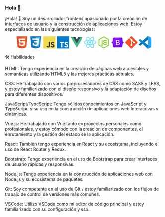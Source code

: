 ### Hola 👋


¡Hola! 👋
Soy un desarrollador frontend apasionado por la creación de interfaces de usuario y la construcción de aplicaciones web. Estoy especializado en las siguientes tecnologías:


<div align="center">
  <img src="https://raw.githubusercontent.com/devicons/devicon/master/icons/html5/html5-original.svg" alt="HTML5" width="40" height="40"/>
  <img src="https://raw.githubusercontent.com/devicons/devicon/master/icons/css3/css3-original.svg" alt="CSS3" width="40" height="40"/>
  <img src="https://raw.githubusercontent.com/devicons/devicon/master/icons/javascript/javascript-original.svg" alt="JavaScript" width="40" height="40"/>
  <img src="https://raw.githubusercontent.com/devicons/devicon/master/icons/typescript/typescript-original.svg" alt="TypeScript" width="40" height="40"/>
  <img src="https://raw.githubusercontent.com/devicons/devicon/master/icons/vuejs/vuejs-original.svg" alt="Vue.js" width="40" height="40"/>
  <img src="https://raw.githubusercontent.com/devicons/devicon/master/icons/react/react-original.svg" alt="React" width="40" height="40"/>
  <img src="https://raw.githubusercontent.com/devicons/devicon/master/icons/nodejs/nodejs-original.svg" alt="Node.js" width="40" height="40"/>
  <img src="https://raw.githubusercontent.com/devicons/devicon/master/icons/bootstrap/bootstrap-original.svg" alt="Bootstrap" width="40" height="40"/>
  <img src="https://raw.githubusercontent.com/devicons/devicon/master/icons/git/git-original.svg" alt="Git" width="40" height="40"/>
  <img src="https://raw.githubusercontent.com/devicons/devicon/master/icons/vscode/vscode-original.svg" alt="VSCode" width="40" height="40"/>
</div>


🛠️ Habilidades

HTML: Tengo experiencia en la creación de páginas web accesibles y semánticas utilizando HTML5 y las mejores prácticas actuales.

CSS: He trabajado con varios preprocesadores de CSS como SASS y LESS, y estoy familiarizado con el diseño responsivo y la adaptación de diseños para diferentes dispositivos.

JavaScript/TypeScript: Tengo sólidos conocimientos en JavaScript y TypeScript, y su uso en la construcción de aplicaciones web interactivas y dinámicas.

Vue.js: He trabajado con Vue tanto en proyectos personales como profesionales, y estoy cómodo con la creación de componentes, el enrutamiento y la gestión del estado de la aplicación.

React: También tengo experiencia en React y su ecosistema, incluyendo el uso de React Router y Redux.

Bootstrap: Tengo experiencia en el uso de Bootstrap para crear interfaces de usuario rápidas y responsivas.

Node.js: Tengo experiencia en la construcción de aplicaciones web con Node.js y su ecosistema de paquetes.

Git: Soy competente en el uso de Git y estoy familiarizado con los flujos de trabajo de control de versiones más comunes.

VSCode: Utilizo VSCode como mi editor de código principal y estoy familiarizado con su configuración y uso.
